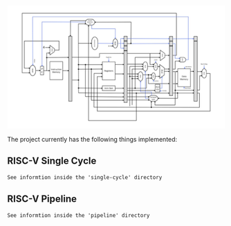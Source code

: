 ![Alt text](./microarchitecture-diagram.jpeg)

The project currently has the following things implemented:

## RISC-V Single Cycle

    See informtion inside the 'single-cycle' directory

## RISC-V Pipeline

    See informtion inside the 'pipeline' directory
